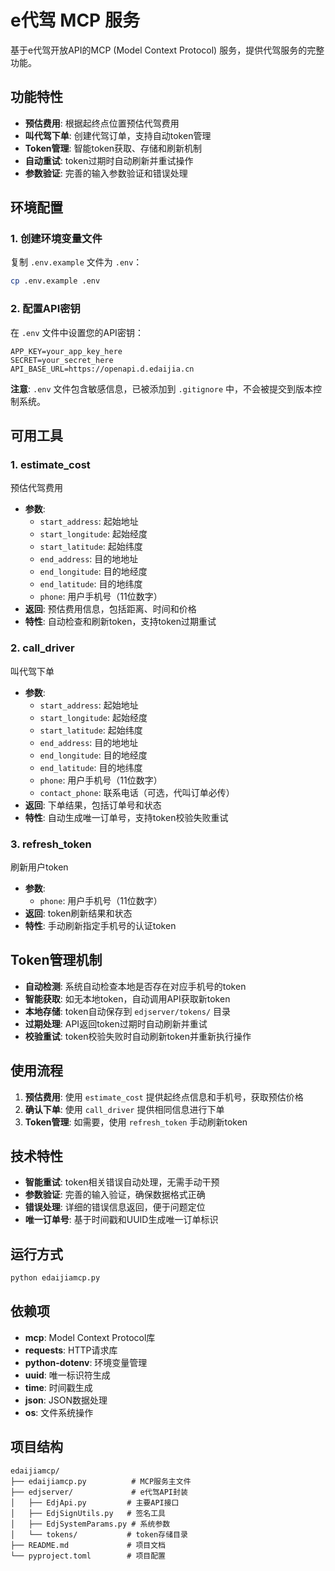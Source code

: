 # e代驾 MCP 服务

基于e代驾开放API的MCP (Model Context Protocol) 服务，提供代驾服务的完整功能。

## 功能特性

- **预估费用**: 根据起终点位置预估代驾费用
- **叫代驾下单**: 创建代驾订单，支持自动token管理
- **Token管理**: 智能token获取、存储和刷新机制
- **自动重试**: token过期时自动刷新并重试操作
- **参数验证**: 完善的输入参数验证和错误处理

## 环境配置

### 1. 创建环境变量文件
复制 `.env.example` 文件为 `.env`：
```bash
cp .env.example .env
```

### 2. 配置API密钥
在 `.env` 文件中设置您的API密钥：
```
APP_KEY=your_app_key_here
SECRET=your_secret_here
API_BASE_URL=https://openapi.d.edaijia.cn
```

**注意**: `.env` 文件包含敏感信息，已被添加到 `.gitignore` 中，不会被提交到版本控制系统。

## 可用工具

### 1. estimate_cost
预估代驾费用
- **参数**: 
  - `start_address`: 起始地址
  - `start_longitude`: 起始经度
  - `start_latitude`: 起始纬度
  - `end_address`: 目的地地址
  - `end_longitude`: 目的地经度
  - `end_latitude`: 目的地纬度
  - `phone`: 用户手机号（11位数字）
- **返回**: 预估费用信息，包括距离、时间和价格
- **特性**: 自动检查和刷新token，支持token过期重试

### 2. call_driver
叫代驾下单
- **参数**:
  - `start_address`: 起始地址
  - `start_longitude`: 起始经度
  - `start_latitude`: 起始纬度
  - `end_address`: 目的地地址
  - `end_longitude`: 目的地经度
  - `end_latitude`: 目的地纬度
  - `phone`: 用户手机号（11位数字）
  - `contact_phone`: 联系电话（可选，代叫订单必传）
- **返回**: 下单结果，包括订单号和状态
- **特性**: 自动生成唯一订单号，支持token校验失败重试

### 3. refresh_token
刷新用户token
- **参数**:
  - `phone`: 用户手机号（11位数字）
- **返回**: token刷新结果和状态
- **特性**: 手动刷新指定手机号的认证token

## Token管理机制

- **自动检测**: 系统自动检查本地是否存在对应手机号的token
- **智能获取**: 如无本地token，自动调用API获取新token
- **本地存储**: token自动保存到 `edjserver/tokens/` 目录
- **过期处理**: API返回token过期时自动刷新并重试
- **校验重试**: token校验失败时自动刷新token并重新执行操作

## 使用流程

1. **预估费用**: 使用 `estimate_cost` 提供起终点信息和手机号，获取预估价格
2. **确认下单**: 使用 `call_driver` 提供相同信息进行下单
3. **Token管理**: 如需要，使用 `refresh_token` 手动刷新token

## 技术特性

- **智能重试**: token相关错误自动处理，无需手动干预
- **参数验证**: 完善的输入验证，确保数据格式正确
- **错误处理**: 详细的错误信息返回，便于问题定位
- **唯一订单号**: 基于时间戳和UUID生成唯一订单标识

## 运行方式

```bash
python edaijiamcp.py
```

## 依赖项

- **mcp**: Model Context Protocol库
- **requests**: HTTP请求库
- **python-dotenv**: 环境变量管理
- **uuid**: 唯一标识符生成
- **time**: 时间戳生成
- **json**: JSON数据处理
- **os**: 文件系统操作

## 项目结构

```
edaijiamcp/
├── edaijiamcp.py          # MCP服务主文件
├── edjserver/             # e代驾API封装
│   ├── EdjApi.py         # 主要API接口
│   ├── EdjSignUtils.py   # 签名工具
│   ├── EdjSystemParams.py # 系统参数
│   └── tokens/           # token存储目录
├── README.md             # 项目文档
└── pyproject.toml        # 项目配置
```
